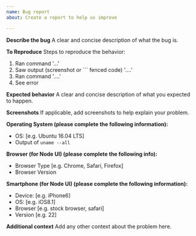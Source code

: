 ```yaml
---
name: Bug report
about: Create a report to help us improve

---
```


**Describe the bug**
A clear and concise description of what the bug is.

**To Reproduce**
Steps to reproduce the behavior:
1. Ran command '...'
2. Saw output (screenshot or ``` fenced code)  '....'
3. Ran command '....'
4. See error

**Expected behavior**
A clear and concise description of what you expected to happen.

**Screenshots**
If applicable, add screenshots to help explain your problem.

**Operating System (please complete the following information):**
 - OS: [e.g. Ubuntu 16.04 LTS]
 - Output of `uname --all`

**Browser (for Node UI) (please complete the following info):**
- Browser Type [e.g. Chrome, Safari, Firefox]
- Browser Version

**Smartphone (for Node UI) (please complete the following information):**
 - Device: [e.g. iPhone6]
 - OS: [e.g. iOS8.1]
 - Browser [e.g. stock browser, safari]
 - Version [e.g. 22]

**Additional context**
Add any other context about the problem here.
